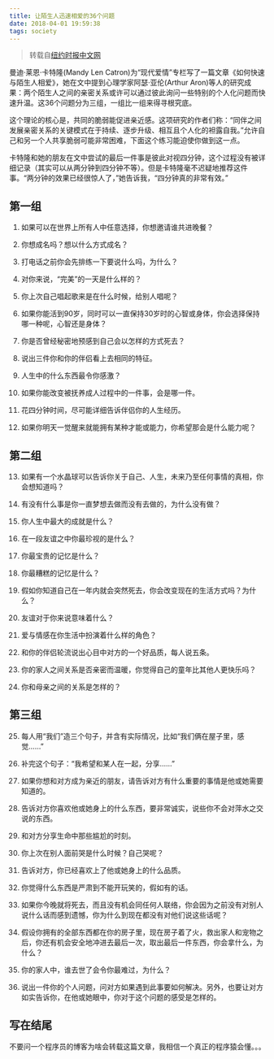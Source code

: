 ```yaml
---
title: 让陌生人迅速相爱的36个问题
date: 2018-04-01 19:59:38
tags: society
---
```


> 转载自[纽约时报中文网](https://cn.nytimes.com/culture/20150123/t23questions/)

曼迪·莱恩·卡特隆(Mandy Len Catron)为“现代爱情”专栏写了一篇文章《如何快速与陌生人相爱》，她在文中提到心理学家阿瑟·亚伦(Arthur Aron)等人的研究成果：两个陌生人之间的亲密关系或许可以通过彼此询问一些特别的个人化问题而快速升温。这36个问题分为三组，一组比一组来得寻根究底。
<!-- more -->
这个理论的核心是，共同的脆弱能促进亲近感。这项研究的作者们称：“同伴之间发展亲密关系的关键模式在于持续、逐步升级、相互且个人化的袒露自我。”允许自己和另一个人共享脆弱可能非常困难，下面这个练习能迫使你做到这一点。

卡特隆和她的朋友在文中尝试的最后一件事是彼此对视四分钟，这个过程没有被详细记录（其实可以从两分钟到四分钟不等）。但是卡特隆毫不迟疑地推荐这件事。“两分钟的效果已经很惊人了，”她告诉我，“四分钟真的非常有效。”

## 第一组

1. 如果可以在世界上所有人中任意选择，你想邀请谁共进晚餐？

2. 你想成名吗？想以什么方式成名？

3. 打电话之前你会先排练一下要说什么吗，为什么？

4. 对你来说，“完美”的一天是什么样的？

5. 你上次自己唱起歌来是在什么时候，给别人唱呢？

6. 如果你能活到90岁，同时可以一直保持30岁时的心智或身体，你会选择保持哪一种呢，心智还是身体？

7. 你是否曾经秘密地预感到自己会以怎样的方式死去？

8. 说出三件你和你的伴侣看上去相同的特征。

9. 人生中的什么东西最令你感激？

10. 如果你能改变被抚养成人过程中的一件事，会是哪一件。

11. 花四分钟时间，尽可能详细告诉伴侣你的人生经历。

12. 如果你明天一觉醒来就能拥有某种才能或能力，你希望那会是什么能力呢？

## 第二组

13. 如果有一个水晶球可以告诉你关于自己、人生，未来乃至任何事情的真相，你会想知道吗？

14. 有没有什么事是你一直梦想去做而没有去做的，为什么没有做？

15. 你人生中最大的成就是什么？

16. 在一段友谊之中你最珍视的是什么？

17. 你最宝贵的记忆是什么？

18. 你最糟糕的记忆是什么？

19. 假如你知道自己在一年内就会突然死去，你会改变现在的生活方式吗？为什么？

20. 友谊对于你来说意味着什么？

21. 爱与情感在你生活中扮演着什么样的角色？

22. 和你的伴侣轮流说出心目中对方的一个好品质，每人说五条。

23. 你的家人之间关系是否亲密而温暖，你觉得自己的童年比其他人更快乐吗？

24. 你和母亲之间的关系是怎样的？

## 第三组

25. 每人用“我们”造三个句子，并含有实际情况，比如“我们俩在屋子里，感觉……”

26. 补完这个句子：“我希望和某人在一起，分享……”

27. 如果你想和对方成为亲近的朋友，请告诉对方有什么重要的事情是他或她需要知道的。

28. 告诉对方你喜欢他或她身上的什么东西，要非常诚实，说些你不会对萍水之交说的东西。

29. 和对方分享生命中那些尴尬的时刻。

30. 你上次在别人面前哭是什么时候？自己哭呢？

31. 告诉对方，你已经喜欢上了他或她身上的什么品质。

32. 你觉得什么东西是严肃到不能开玩笑的，假如有的话。

33. 如果你今晚就将死去，而且没有机会同任何人联络，你会因为之前没有对别人说什么话而感到遗憾，你为什么到现在都没有对他们说这些话呢？

34. 假设你拥有的全部东西都在你的房子里，现在房子着了火，救出家人和宠物之后，你还有机会安全地冲进去最后一次，取出最后一件东西，你会拿什么，为什么？

35. 你的家人中，谁去世了会令你最难过，为什么？

36. 说出一件你的个人问题，问对方如果遇到此事要如何解决。另外，也要让对方如实告诉你，在他或她眼中，你对于这个问题的感受是怎样的。

## 写在结尾

不要问一个程序员的博客为啥会转载这篇文章，我相信一个真正的程序猿会懂。。。